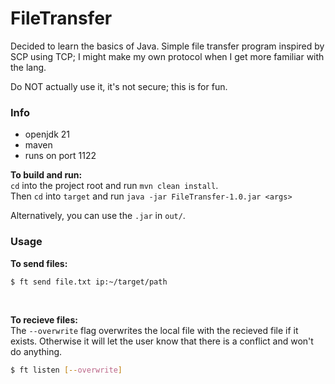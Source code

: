 # FileTransfer

Decided to learn the basics of Java.
Simple file transfer program inspired by SCP using TCP; I might make my own protocol when I get more familiar with the lang.

Do NOT actually use it, it's not secure; this is for fun.

### Info
- openjdk 21
- maven
- runs on port 1122

**To build and run:** \
`cd` into the project root and run `mvn clean install`. \
Then `cd` into `target` and run `java -jar FileTransfer-1.0.jar <args>`

Alternatively, you can use the `.jar` in `out/`.

### Usage

**To send files:**
```sh
$ ft send file.txt ip:~/target/path
```
<br/>

**To recieve files:** \
The `--overwrite` flag overwrites the local file with the recieved file if it exists. Otherwise it will let the user know that there is a conflict and won't do anything.
```sh
$ ft listen [--overwrite]
```